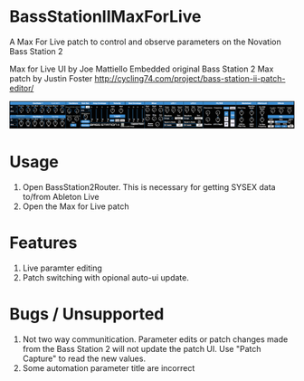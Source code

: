 BassStationIIMaxForLive
=======================

A Max For Live patch to control and observe parameters on the Novation Bass Station 2

Max for Live UI by Joe Mattiello
Embedded original Bass Station 2 Max patch by Justin Foster 
http://cycling74.com/project/bass-station-ii-patch-editor/

![alt tag](https://raw.githubusercontent.com/JoeMatt/BassStationIIMaxForLive/master/Media/BS2Screenshot.png)


# Usage
1. Open BassStation2Router. This is necessary for getting SYSEX data to/from Ableton Live
2. Open the Max for Live patch

# Features
1. Live paramter editing
2. Patch switching with opional auto-ui update.

# Bugs / Unsupported
1. Not two way communitication. Parameter edits or patch changes made from the Bass Station 2 will not update the patch UI. Use "Patch Capture" to read the new values.
2. Some automation parameter title are incorrect